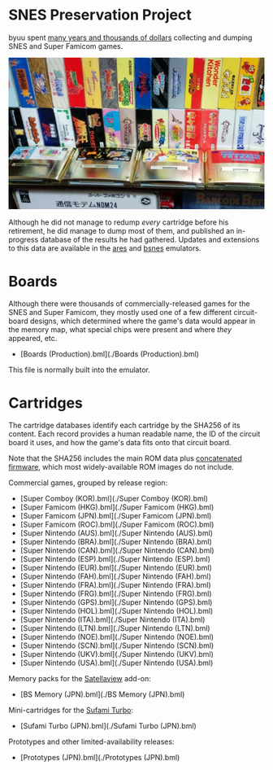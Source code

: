 # SNES Preservation Project

byuu spent [many years and thousands of dollars][desc]
collecting and dumping SNES and Super Famicom games.

[desc]: /about/#snes-preservation-project

![byuu's SNES game collection](/images/preservation/byuu-snes-games.jpg)

Although he did not manage to redump *every* cartridge before his retirement,
he did manage to dump most of them,
and published an in-progress database
of the results he had gathered.
Updates and extensions to this data are available
in the [ares](/ares) and [bsnes](/bsnes) emulators.

# Boards

Although there were thousands of commercially-released games
for the SNES and Super Famicom,
they mostly used one of a few different circuit-board designs,
which determined where the game's data would appear in the memory map,
what special chips were present and where *they* appeared, etc.

  - [Boards (Production).bml](./Boards (Production).bml)

This file is normally built into the emulator.

# Cartridges

The cartridge databases identify each cartridge by the SHA256 of its content.
Each record provides a human readable name,
the ID of the circuit board it uses,
and how the game's data fits onto that circuit board.

Note that the SHA256 includes the main ROM data
plus [concatenated firmware](../higan/firmware/),
which most widely-available ROM images do not include.

Commercial games, grouped by release region:

  - [Super Comboy (KOR).bml](./Super Comboy (KOR).bml)
  - [Super Famicom (HKG).bml](./Super Famicom (HKG).bml)
  - [Super Famicom (JPN).bml](./Super Famicom (JPN).bml)
  - [Super Famicom (ROC).bml](./Super Famicom (ROC).bml)
  - [Super Nintendo (AUS).bml](./Super Nintendo (AUS).bml)
  - [Super Nintendo (BRA).bml](./Super Nintendo (BRA).bml)
  - [Super Nintendo (CAN).bml](./Super Nintendo (CAN).bml)
  - [Super Nintendo (ESP).bml](./Super Nintendo (ESP).bml)
  - [Super Nintendo (EUR).bml](./Super Nintendo (EUR).bml)
  - [Super Nintendo (FAH).bml](./Super Nintendo (FAH).bml)
  - [Super Nintendo (FRA).bml](./Super Nintendo (FRA).bml)
  - [Super Nintendo (FRG).bml](./Super Nintendo (FRG).bml)
  - [Super Nintendo (GPS).bml](./Super Nintendo (GPS).bml)
  - [Super Nintendo (HOL).bml](./Super Nintendo (HOL).bml)
  - [Super Nintendo (ITA).bml](./Super Nintendo (ITA).bml)
  - [Super Nintendo (LTN).bml](./Super Nintendo (LTN).bml)
  - [Super Nintendo (NOE).bml](./Super Nintendo (NOE).bml)
  - [Super Nintendo (SCN).bml](./Super Nintendo (SCN).bml)
  - [Super Nintendo (UKV).bml](./Super Nintendo (UKV).bml)
  - [Super Nintendo (USA).bml](./Super Nintendo (USA).bml)

Memory packs for the [Satellaview] add-on:

  - [BS Memory (JPN).bml](./BS Memory (JPN).bml)

[Satellaview]: https://en.wikipedia.org/wiki/Satellaview

Mini-cartridges for the [Sufami Turbo]:

  - [Sufami Turbo (JPN).bml](./Sufami Turbo (JPN).bml)

[Sufami Turbo]: https://en.wikipedia.org/wiki/Sufami_Turbo

Prototypes and other limited-availability releases:

  - [Prototypes (JPN).bml](./Prototypes (JPN).bml)

